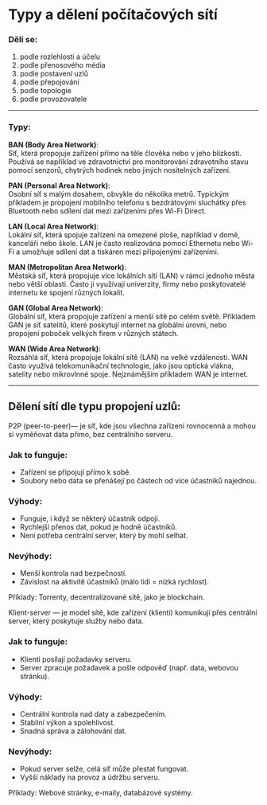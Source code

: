 # Typy a dělení počítačových sítí

### Dĕli se:

1. podle rozlehlosti a účelu 
2. podle přenosového média 
3. podle postavení uzlů 
4. podle přepojování 
5. podle topologie 
6. podle provozovatele

****

### Typy:

**BAN (Body Area Network)**:  
Síť, která propojuje zařízení přímo na těle člověka nebo v jeho blízkosti. Používá se například ve zdravotnictví pro monitorování zdravotního stavu pomocí senzorů, chytrých hodinek nebo jiných nositelných zařízení.

**PAN (Personal Area Network)**:  
Osobní síť s malým dosahem, obvykle do několika metrů. Typickým příkladem je propojení mobilního telefonu s bezdrátovými sluchátky přes Bluetooth nebo sdílení dat mezi zařízeními přes Wi-Fi Direct.

**LAN (Local Area Network)**:  
Lokální síť, která spojuje zařízení na omezené ploše, například v domě, kanceláři nebo škole. LAN je často realizována pomocí Ethernetu nebo Wi-Fi a umožňuje sdílení dat a tiskáren mezi připojenými zařízeními.

**MAN (Metropolitan Area Network)**:  
Městská síť, která propojuje více lokálních sítí (LAN) v rámci jednoho města nebo větší oblasti. Často ji využívají univerzity, firmy nebo poskytovatelé internetu ke spojení různých lokalit.

**GAN (Global Area Network)**:  
Globální síť, která propojuje zařízení a menší sítě po celém světě. Příkladem GAN je síť satelitů, které poskytují internet na globální úrovni, nebo propojení poboček velkých firem v různých státech.

**WAN (Wide Area Network)**:  
Rozsáhlá síť, která propojuje lokální sítě (LAN) na velké vzdálenosti. WAN často využívá telekomunikační technologie, jako jsou optická vlákna, satelity nebo mikrovlnné spoje. Nejznámějším příkladem WAN je internet.


****
## Dělení sítí dle typu propojení uzlů:

P2P (peer-to-peer)— je síť, kde jsou všechna zařízení rovnocenná a mohou si vyměňovat data přímo, bez centrálního serveru.

### Jak to funguje:

- Zařízení se připojují přímo k sobě.
- Soubory nebo data se přenášejí po částech od více účastníků najednou.

### Výhody:

- Funguje, i když se některý účastník odpojí.
- Rychlejší přenos dat, pokud je hodně účastníků.
- Není potřeba centrální server, který by mohl selhat.

### Nevýhody:

- Menší kontrola nad bezpečností.
- Závislost na aktivitě účastníků (málo lidí = nízká rychlost).

Příklady: Torrenty, decentralizované sítě, jako je blockchain.


Klient-server — je model sítě, kde zařízení (klienti) komunikují přes centrální server, který poskytuje služby nebo data.

### Jak to funguje:

- Klienti posílají požadavky serveru.
- Server zpracuje požadavek a pošle odpověď (např. data, webovou stránku).

### Výhody:

- Centrální kontrola nad daty a zabezpečením.
- Stabilní výkon a spolehlivost.
- Snadná správa a zálohování dat.

### Nevýhody:

- Pokud server selže, celá síť může přestat fungovat.
- Vyšší náklady na provoz a údržbu serveru.

Příklady: Webové stránky, e-maily, databázové systémy.